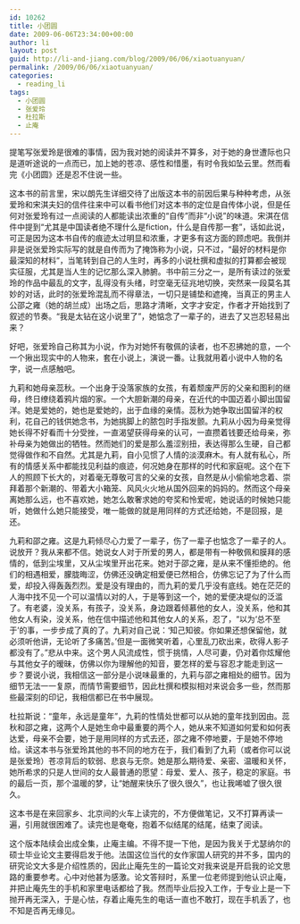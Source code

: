 ```yaml
---
id: 10262
title: 小团圆
date: 2009-06-06T23:34:00+00:00
author: li
layout: post
guid: http://li-and-jiang.com/blog/2009/06/06/xiaotuanyuan/
permalink: /2009/06/06/xiaotuanyuan/
categories:
  - reading_li
tags:
  - 小团圆
  - 张爱玲
  - 杜拉斯
  - 止庵
---
```

提笔写张爱玲是很难的事情，因为我对她的阅读并不算多，对于她的身世遭际也只是道听途说的一点而已，加上她的苍凉、感性和惜墨，有时令我如坠云里。然而看完《小团圆》还是忍不住说一些。

这本书的前言里，宋以朗先生详细交待了出版这本书的前因后果与种种考虑，从张爱玲和宋淇夫妇的信件往来中可以看书他们对这本书的定位是自传体小说，但是任何对张爱玲有过一点阅读的人都能读出浓重的“自传”而非“小说”的味道。宋淇在信件中提到“尤其是中国读者绝不理什么是fiction，什么是自传那一套”，话如此说，可正是因为这本书自传的痕迹太过明显和浓重，才更多有这方面的顾虑吧。我倒并非是说张爱玲实际写的就是自传而为了掩饰称为小说，只不过，“最好的材料是你最深知的材料”，当笔转到自己的人生时，再多的小说杜撰和虚拟的打算都会被现实征服，尤其是当人生的记忆那么深入肺腑。书中前三分之一，是所有读过的张爱玲的作品中最乱的文字，乱得没有头绪，时空毫无征兆地切换，突然来一段莫名其妙的对话，此时的张爱玲混乱而不得章法，一切只是铺垫和遮掩，当真正的男主人公邵之雍（她的胡兰成）出场之后，思路才清晰，文字才安定，作者才开始找到了叙述的节奏。“我是太钻在这小说里了”，她惦念了一辈子的，进去了又岂忍轻易出来？

好吧，张爱玲自己称其为小说，作为对她怀有敬佩的读者，也不忍拂她的意，一个一个揪出现实中的人物来，套在小说上，演说一番。让我就用着小说中人物的名字，说一点感触吧。

九莉和她母亲蕊秋。一个出身于没落家族的女孩，有着颓废严厉的父亲和图利的继母，终日缭绕着鸦片烟的家。一个大胆新潮的母亲，在近代的中国迈着小脚出国留洋。她是爱她的，她也是爱她的，出于血缘的亲情。蕊秋为她争取出国留洋的权利，花自己的钱供她念书，为她挑脚上的脓包时手指发颤。九莉从小因为母亲觉得她长得不好看而十分受挫，一直渴望获得母亲的认可，一直攒着钱要还给母亲，弥补母亲为她做出的牺牲。然而她们的爱是那么羞涩别扭，表达得那么生硬，自己都觉得做作和不自然。尤其是九莉，自小见惯了人情的淡漠麻木。有人就有私心，所有的情感关系中都能找见利益的痕迹，何况她身在那样的时代和家庭呢。这个在下人的照顾下长大的，对着毫无尊敬可言的父亲的女孩，自然是从小偷偷地念着、崇拜着那个新潮的、带着大小箱笼、风风火火地从国外回来的妈妈的。然而这个母亲离她那么远，也不喜欢她，她怎么敢奢求她的夸奖和怜爱呢，她说话的时候她只能听，她做什么她只能接受，唯一能做的就是用同样的方式还给她，不是回报，是还。

九莉和邵之雍。这是九莉倾尽心力爱了一辈子，伤了一辈子也惦念了一辈子的人。说放开？我从来都不信。她说女人对于所爱的男人，都是带有一种敬佩和膜拜的感情的，低到尘埃里，又从尘埃里开出花来。她对于邵之雍，是从来不懂拒绝的。他们的相遇相爱，朦胧晦涩，仿佛还没确定相爱便已然相合，仿佛忘记了为了什么而爱，却投入得轰轰烈烈。爱是没有理由的，而九莉的爱几乎没有底线。她在茫茫的人海中找不见一个可以温情以对的人，于是等到这一个，她的爱便决堤似的泛滥了。有老婆，没关系，有孩子，没关系，身边跟着倾慕他的女人，没关系，他和其他女人有染，没关系，他在信中描述他和其他女人的关系，忍了，“以为‘总不至于’的事，一步步成了真的了。九莉对自己说：‘知己知彼。你如果还想保留他，就必须听他讲，无论听了多痛苦。’但是一面微笑听着，心里乱刀砍出来，砍得人影子都没有了。”悲从中来。这个男人风流成性，惯于挑情，人尽可妻，仍对着你炫耀他与其他女子的暧昧，仿佛以你为理解他的知音，要怎样的爱与容忍才能走到这一步？要说小说，我相信这一部分是小说味最重的，九莉与邵之雍相处的细节。因为细节无法一一复原，而情节需要细节，因此杜撰和模拟相对来说会多一些，然而那些最深刻的印记，我相信都已在书中展现。

杜拉斯说：“童年，永远是童年”，九莉的性情处世都可以从她的童年找到因由。蕊秋和邵之雍，这两个人是她生命中最重要的两个人，她从来不知道如何爱和如何表达爱，母亲不会要，她于是用同样的方式去还，邵之雍不停地要，于是她不停地给。读这本书与张爱玲其他的书不同的地方在于，我们看到了九莉（或者你可以说是张爱玲）苍凉背后的软弱、悲哀与无奈。她是那么期待爱、亲密、温暖和关怀，她所希求的只是人世间的女人最普通的愿望：母爱、爱人、孩子，稳定的家庭。书的最后一页，那个温暖的梦，让“她醒来快乐了很久很久”，也让我唏嘘了很久很久。

这本书是在来回家乡、北京间的火车上读完的，不方便做笔记，又不打算再读一遍，引用就很困难了。读完也是奄奄，抱着不似结尾的结尾，结束了阅读。

这个版本陆续会出成全集，止庵主编。不得不提一下他，是因为我关于尤瑟纳尔的硕士毕业论文主要得启发于他。法国这位当代的女作家国人研究的并不多，国内的研究论文大多是介绍性质的，因此止庵先生的一篇论文对我来说是开启我的论文思路的重要参考。心中对他甚为感激。论文答辩时，系里一位老师提到他认识止庵，并把止庵先生的手机和家里电话都给了我。然而毕业后投入工作，于专业上是一下抛开再无深入，于是心怯，存着止庵先生的电话一直也不敢打，现在手机丢了，也不知是否再无缘见。